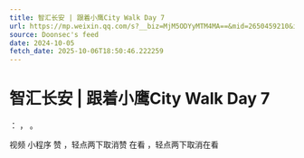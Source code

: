 ```yaml
---
title: 智汇长安 | 跟着小鹰City Walk Day 7
url: https://mp.weixin.qq.com/s?__biz=MjM5ODYyMTM4MA==&mid=2650459210&idx=1&sn=47e3a71dd0a3b73cb220530b9292cf53
source: Doonsec's feed
date: 2024-10-05
fetch_date: 2025-10-06T18:50:46.222259
---
```


# 智汇长安 | 跟着小鹰City Walk Day 7

：
，
。

视频
小程序
赞
，轻点两下取消赞
在看
，轻点两下取消在看